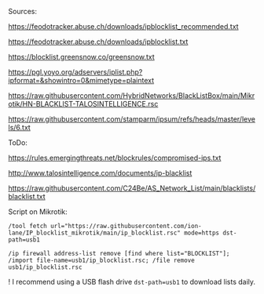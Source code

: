 Sources:

https://feodotracker.abuse.ch/downloads/ipblocklist_recommended.txt

https://feodotracker.abuse.ch/downloads/ipblocklist.txt

https://blocklist.greensnow.co/greensnow.txt

https://pgl.yoyo.org/adservers/iplist.php?ipformat=&showintro=0&mimetype=plaintext

https://raw.githubusercontent.com/HybridNetworks/BlackListBox/main/Mikrotik/HN-BLACKLIST-TALOSINTELLIGENCE.rsc

https://raw.githubusercontent.com/stamparm/ipsum/refs/heads/master/levels/6.txt

ToDo:

https://rules.emergingthreats.net/blockrules/compromised-ips.txt

http://www.talosintelligence.com/documents/ip-blacklist

https://raw.githubusercontent.com/C24Be/AS_Network_List/main/blacklists/blacklist.txt


Script on Mikrotik:

``
/tool fetch url="https://raw.githubusercontent.com/ion-lane/IP_blocklist_mikrotik/main/ip_blocklist.rsc" mode=https dst-path=usb1
``

``
/ip firewall address-list remove [find where list="BLOCKLIST"]; /import file-name=usb1/ip_blocklist.rsc; /file remove usb1/ip_blocklist.rsc
``

! I recommend using a USB flash drive ``dst-path=usb1``  to download lists daily.

